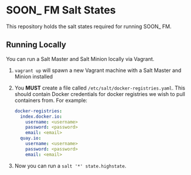 # SOON\_ FM Salt States

This repository holds the salt states required for running SOON\_ FM.

## Running Locally

You can run a Salt Master and Salt Minion locally via Vagrant.

1. `vagrant up` will spawn a new Vagrant machine with a Salt Master and Minion installed
2. You **MUST** create a file called `/etc/salt/docker-registries.yaml`.  This should contain
   Docker credentials for docker registries we wish to pull containers from. For example:

   ``` yaml
   docker-registries:
     index.docker.io:
       username: <username>
       password: <password>
       email: <email>
     quay.io:
       username: <username>
       password: <password>
       email: <email>
   ```
3. Now you can run a `salt '*' state.highstate`.
